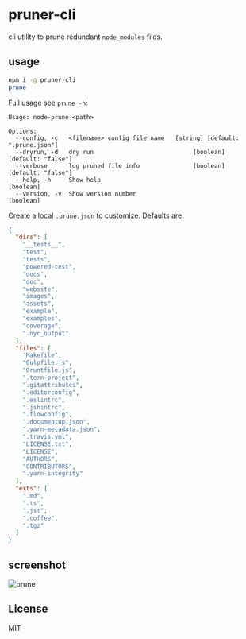 # pruner-cli

cli utility to prune redundant `node_modules` files.

## usage

```bash
npm i -g pruner-cli
prune
```

Full usage see `prune -h`:

```plain
Usage: node-prune <path>

Options:
  --config, -c   <filename> config file name   [string] [default: ".prune.json"]
  --dryrun, -d   dry run                            [boolean] [default: "false"]
  --verbose      log pruned file info               [boolean] [default: "false"]
  --help, -h     Show help                                             [boolean]
  --version, -v  Show version number                                   [boolean]
```

Create a local `.prune.json` to customize. Defaults are:

```json
{
  "dirs": [
    "__tests__",
    "test",
    "tests",
    "powered-test",
    "docs",
    "doc",
    "website",
    "images",
    "assets",
    "example",
    "examples",
    "coverage",
    ".nyc_output"
  ],
  "files": [
    "Makefile",
    "Gulpfile.js",
    "Gruntfile.js",
    ".tern-project",
    ".gitattributes",
    ".editorconfig",
    ".eslintrc",
    ".jshintrc",
    ".flowconfig",
    ".documentup.json",
    ".yarn-metadata.json",
    ".travis.yml",
    "LICENSE.txt",
    "LICENSE",
    "AUTHORS",
    "CONTRIBUTORS",
    ".yarn-integrity"
  ],
  "exts": [
    ".md",
    ".ts",
    ".jst",
    ".coffee",
    ".tgz"
  ]
}
```

## screenshot

![prune](https://i.imgur.com/kEmAyY1.png)

## License

MIT